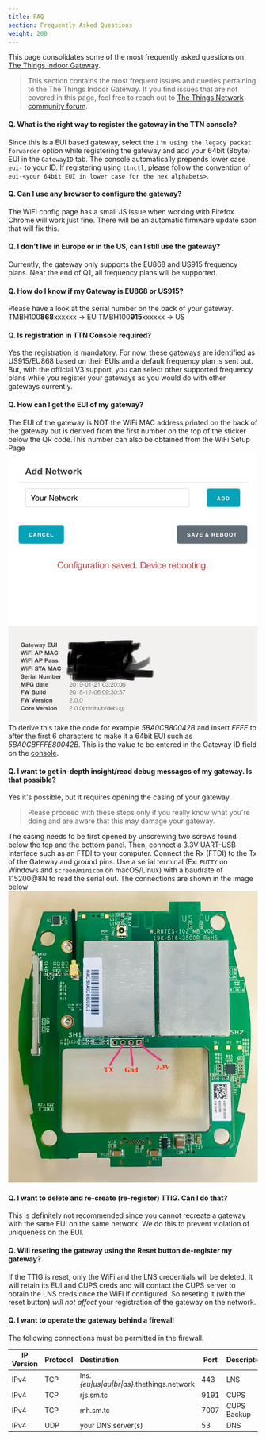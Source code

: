 ```yaml
---
title: FAQ
section: Frequently Asked Questions
weight: 200
---
```


This page consolidates some of the most frequently asked questions on [The Things Indoor Gateway](./index.md).

> This section contains the most frequent issues and queries pertaining to the The Things Indoor Gateway. If you find issues that are not covered in this page, feel free to reach out to [The Things Network community forum](https://www.thethingsnetwork.org/forum).


#### Q. What is the right way to register the gateway in the TTN console?

Since this is a EUI based gateway, select the `I'm using the legacy packet forwarder` option while registering the gateway and add your 64bit (8byte) EUI in the `GatewayID` tab. The console automatically prepends lower case `eui-` to your ID. 
If registering using `ttnctl`, please follow the convention of `eui-<your 64bit EUI in lower case for the hex alphabets>`.

#### Q. Can I use any browser to configure the gateway?
The WiFi config page has a small JS issue when working with Firefox. Chrome will work just fine. There will be an automatic firmware update soon that will fix this.

#### Q. I don't live in Europe or in the US, can I still use the gateway?

Currently, the gateway only supports the EU868 and US915 frequency plans. Near the end of Q1, all frequency plans will be supported.

#### Q. How do I know if my Gateway is EU868 or US915?

Please have a look at the serial number on the back of your gateway.
TMBH100**868**xxxxxx -> EU
TMBH100**915**xxxxxx -> US

#### Q. Is registration in TTN Console required?

Yes the registration is mandatory. For now, these gateways are identified as US915/EU868 based on their EUIs and a default frequency plan is sent out. But, with the official V3 support, you can select other supported frequency plans while you register your gateways as you would do with other gateways currently.


#### Q. How can I get the EUI of my gateway?

The EUI of the gateway is NOT the WiFi MAC address printed on the back of the gateway but is derived from the first number on the top of the sticker below the QR code.This number can also be obtained from the WiFi Setup Page
    ![TTIG_EUI](TTIG_EUI.jpg)
To derive this take the code for example *5BA0CB80042B* and insert *FFFE* to after the first 6 characters to make it a 64bit EUI such as *5BA0CBFFFE80042B*. This is the value to be entered in the Gateway ID field on the [console](https://console.thethingsnetwork.org).

#### Q. I want to get in-depth insight/read debug messages of my gateway. Is that possible?

Yes it's possible, but it requires opening the casing of your gateway. 

> Please proceed with these steps only if you really know what you're doing and are aware that this may damage your gateway.

The casing needs to be first opened by unscrewing two screws found below the top and the bottom panel. Then, connect a 3.3V UART-USB Interface such as an FTDI to your computer. 
Connect the Rx (FTDI) to the Tx of the Gateway and ground pins.
Use a serial terminal (Ex: `PUTTY` on Windows and `screen`/`minicom` on macOS/Linux) with a baudrate of 115200@8N to read the serial out. The connections are shown in the image below
    ![TTIG_Serial](TTIG_Serial.jpg)


#### Q. I want to delete and re-create (re-register) TTIG. Can I do that?

This is definitely not recommended since you cannot recreate a gateway with the same EUI on the same network. We do this to prevent violation of uniqueness on the EUI.

#### Q. Will reseting the gateway using the Reset button de-register my gateway?

If the TTIG is reset, only the WiFi and the LNS credentials will be deleted. It will retain its EUI and CUPS creds and will contact the CUPS server to obtain the LNS creds once the WiFi if configured.
So reseting it (with the reset button) *will not affect* your registration of the gateway on the network.

#### Q. I want to operate the gateway behind a firewall

The following connections must be permitted in the firewall.

| IP Version | Protocol | Destination                                  | Port | Description |
| ---------- | -------- | :------------------------------------------- | ---- | ----------- |
| IPv4       | TCP      | lns.*{eu\|us\|au\|br\|as}*.thethings.network | 443  | LNS         |
| IPv4       | TCP      | rjs.sm.tc                                    | 9191 | CUPS        |
| IPv4       | TCP      | mh.sm.tc                                     | 7007 | CUPS Backup |
| IPv4       | UDP      | your DNS server(s)                           | 53   | DNS         |

